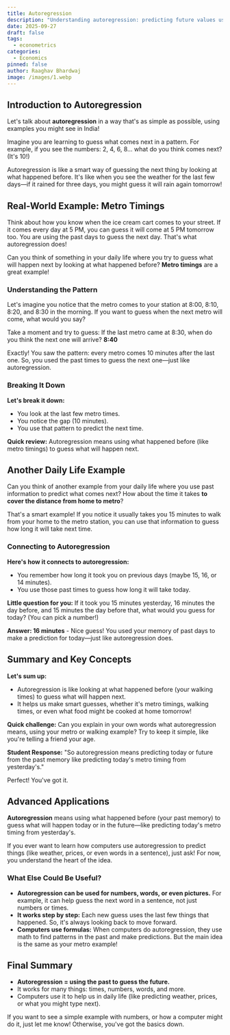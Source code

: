 ```yaml
---
title: Autoregression
description: "Understanding autoregression: predicting future values using past data in time series analysis."
date: 2025-09-27
draft: false
tags:
  - econometrics
categories:
  - Economics
pinned: false
author: Raaghav Bhardwaj
image: /images/1.webp
---
```

## Introduction to Autoregression

Let's talk about **autoregression** in a way that's as simple as possible, using examples you might see in India!

Imagine you are learning to guess what comes next in a pattern. For example, if you see the numbers: 2, 4, 6, 8... what do you think comes next? (It's 10!)

Autoregression is like a smart way of guessing the next thing by looking at what happened before. It's like when you see the weather for the last few days—if it rained for three days, you might guess it will rain again tomorrow!

## Real-World Example: Metro Timings

Think about how you know when the ice cream cart comes to your street. If it comes every day at 5 PM, you can guess it will come at 5 PM tomorrow too. You are using the past days to guess the next day. That's what autoregression does!

Can you think of something in your daily life where you try to guess what will happen next by looking at what happened before? **Metro timings** are a great example!

### Understanding the Pattern

Let's imagine you notice that the metro comes to your station at 8:00, 8:10, 8:20, and 8:30 in the morning. If you want to guess when the next metro will come, what would you say?

Take a moment and try to guess: If the last metro came at 8:30, when do you think the next one will arrive? **8:40**

Exactly! You saw the pattern: every metro comes 10 minutes after the last one. So, you used the past times to guess the next one—just like autoregression.

### Breaking It Down

**Let's break it down:**

- You look at the last few metro times.
- You notice the gap (10 minutes).
- You use that pattern to predict the next time.

**Quick review:**
Autoregression means using what happened before (like metro timings) to guess what will happen next.

## Another Daily Life Example

Can you think of another example from your daily life where you use past information to predict what comes next? How about the time it takes **to cover the distance from home to metro**?

That's a smart example! If you notice it usually takes you 15 minutes to walk from your home to the metro station, you can use that information to guess how long it will take next time.

### Connecting to Autoregression

**Here's how it connects to autoregression:**

- You remember how long it took you on previous days (maybe 15, 16, or 14 minutes).
- You use those past times to guess how long it will take today.

**Little question for you:**
If it took you 15 minutes yesterday, 16 minutes the day before, and 15 minutes the day before that, what would you guess for today? (You can pick a number!)

**Answer: 16 minutes** - Nice guess! You used your memory of past days to make a prediction for today—just like autoregression does.

## Summary and Key Concepts

**Let's sum up:**

- Autoregression is like looking at what happened before (your walking times) to guess what will happen next.
- It helps us make smart guesses, whether it's metro timings, walking times, or even what food might be cooked at home tomorrow!

**Quick challenge:**
Can you explain in your own words what autoregression means, using your metro or walking example? Try to keep it simple, like you're telling a friend your age.

**Student Response:** "So autoregression means predicting today or future from the past memory like predicting today's metro timing from yesterday's."

Perfect! You've got it.

## Advanced Applications

**Autoregression** means using what happened before (your past memory) to guess what will happen today or in the future—like predicting today's metro timing from yesterday's.

If you ever want to learn how computers use autoregression to predict things (like weather, prices, or even words in a sentence), just ask! For now, you understand the heart of the idea.

### What Else Could Be Useful?

- **Autoregression can be used for numbers, words, or even pictures.** For example, it can help guess the next word in a sentence, not just numbers or times.
- **It works step by step:** Each new guess uses the last few things that happened. So, it's always looking back to move forward.
- **Computers use formulas:** When computers do autoregression, they use math to find patterns in the past and make predictions. But the main idea is the same as your metro example!

## Final Summary

- **Autoregression = using the past to guess the future.**
- It works for many things: times, numbers, words, and more.
- Computers use it to help us in daily life (like predicting weather, prices, or what you might type next).

If you want to see a simple example with numbers, or how a computer might do it, just let me know! Otherwise, you've got the basics down.

